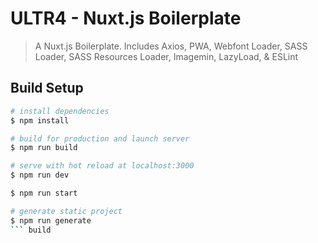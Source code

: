 # ULTR4 - Nuxt.js Boilerplate

> A Nuxt.js Boilerplate. Includes Axios, PWA, Webfont Loader, SASS Loader, SASS Resources Loader, Imagemin, LazyLoad, &amp; ESLint

## Build Setup

``` bash
# install dependencies
$ npm install

# build for production and launch server
$ npm run build

# serve with hot reload at localhost:3000
$ npm run dev

$ npm run start

# generate static project
$ npm run generate
``` build
